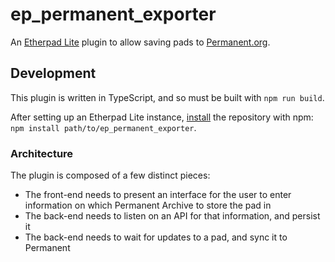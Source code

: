 # ep_permanent_exporter

An [Etherpad Lite](https://etherpad.org/) plugin to allow saving pads
to [Permanent.org](https://www.permanent.org/).

## Development

This plugin is written in TypeScript, and so must be built with
`npm run build`.

After setting up an Etherpad Lite instance,
[install](https://docs.npmjs.com/cli/v6/commands/npm-install) the repository
with npm: `npm install path/to/ep_permanent_exporter`.

### Architecture

The plugin is composed of a few distinct pieces:

- The front-end needs to present an interface for the user to enter information
  on which Permanent Archive to store the pad in
- The back-end needs to listen on an API for that information, and persist it
- The back-end needs to wait for updates to a pad, and sync it to Permanent
